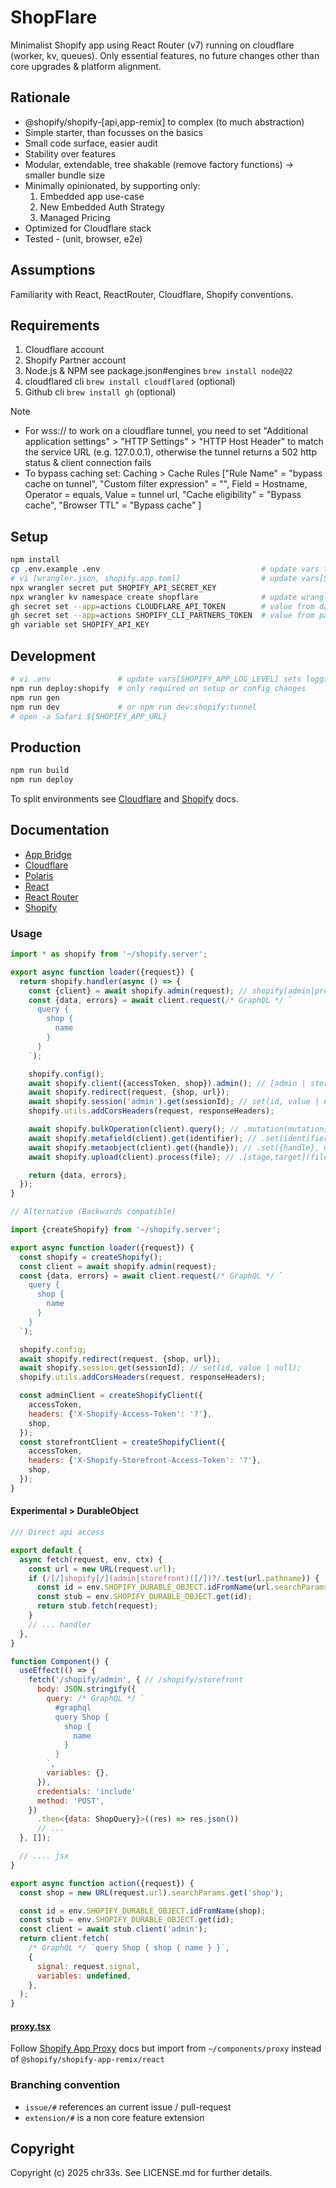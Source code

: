 # ShopFlare

Minimalist Shopify app using React Router (v7) running on cloudflare (worker, kv, queues). Only essential features, no future changes other than core upgrades & platform alignment.

## Rationale

- @shopify/shopify-[api,app-remix] to complex (to much abstraction)
- Simple starter, than focusses on the basics
- Small code surface, easier audit
- Stability over features
- Modular, extendable, tree shakable (remove factory functions) -> smaller bundle size
- Minimally opinionated, by supporting only:
  1.  Embedded app use-case
  2.  New Embedded Auth Strategy
  3.  Managed Pricing
- Optimized for Cloudflare stack
- Tested - (unit, browser, e2e)

## Assumptions

Familiarity with React, ReactRouter, Cloudflare, Shopify conventions.

## Requirements

1. Cloudflare account
2. Shopify Partner account
3. Node.js & NPM see package.json#engines `brew install node@22`
4. cloudflared cli `brew install cloudflared` (optional)
5. Github cli `brew install gh` (optional)

> [!NOTE]
>
> - For wss:// to work on a cloudflare tunnel, you need to set "Additional application settings" > "HTTP Settings" > "HTTP Host Header" to match the service URL (e.g. 127.0.0.1), otherwise the tunnel returns a 502 http status & client connection fails
> - To bypass caching set: Caching > Cache Rules ["Rule Name" = "bypass cache on tunnel", "Custom filter expression" = "", Field = Hostname, Operator = equals, Value = tunnel url, "Cache eligibility" = "Bypass cache", "Browser TTL" = "Bypass cache" ]

## Setup

```sh
npm install
cp .env.example .env                                    # update vars to match your env values from partners.shopify.com (Apps > All Apps > Create App)
# vi [wrangler.json, shopify.app.toml]                  # update vars[SHOPIFY_API_KEY, SHOPIFY_APP_URL], SHOPIFY_APP_URL is the cloudflare tunnel url (e.g. https://shopflare.trycloudflare.com) in development and the cloudflare worker url (e.g. https://shopflare.workers.dev) in other environments.
npx wrangler secret put SHOPIFY_API_SECRET_KEY
npx wrangler kv namespace create shopflare              # update wranglers.json#kv_namespaces[0].id
gh secret set --app=actions CLOUDFLARE_API_TOKEN        # value from dash.cloudflare.com (Manage Account > Account API Tokens > Create Token)
gh secret set --app=actions SHOPIFY_CLI_PARTNERS_TOKEN  # value from partners.shopify.com (Settings > CLI Token > Manage Tokens > Generate Token)
gh variable set SHOPIFY_API_KEY
```

## Development

```sh
# vi .env               # update vars[SHOPIFY_APP_LOG_LEVEL] sets logging verbosity.
npm run deploy:shopify  # only required on setup or config changes
npm run gen
npm run dev             # or npm run dev:shopify:tunnel
# open -a Safari ${SHOPIFY_APP_URL}
```

## Production

```sh
npm run build
npm run deploy
```

To split environments see [Cloudflare](https://developers.cloudflare.com/workers/wrangler/environments/) and [Shopify](https://shopify.dev/docs/apps/build/cli-for-apps/app-configuration) docs.

## Documentation

- [App Bridge](https://shopify.dev/docs/api/app-bridge-library/react-components)
- [Cloudflare](https://developers.cloudflare.com)
- [Polaris](https://shopify.dev/docs/beta/next-gen-dev-platform/polaris)
- [React](https://react.dev/reference/react)
- [React Router](https://reactrouter.com/)
- [Shopify](http://shopify.dev/)

### Usage

```js
import * as shopify from '~/shopify.server';

export async function loader({request}) {
  return shopify.handler(async () => {
    const {client} = await shopify.admin(request); // shopify[admin|proxy|webhook](request);
    const {data, errors} = await client.request(/* GraphQL */ `
      query {
        shop {
          name
        }
      }
    `);

    shopify.config();
    await shopify.client({accessToken, shop}).admin(); // [admin | storefront](headers?)
    await shopify.redirect(request, {shop, url});
    await shopify.session('admin').get(sessionId); // set(id, value | null);
    shopify.utils.addCorsHeaders(request, responseHeaders);

    await shopify.bulkOperation(client).query(); // .mutation(mutation, variables);
    await shopify.metafield(client).get(identifier); // .set(identifier, metafield || null);
    await shopify.metaobject(client).get({handle}); // .set({handle}, metaobject || null);
    await shopify.upload(client).process(file); // .[stage,target](file)

    return {data, errors};
  });
}

// Alternative (Backwards compatible)

import {createShopify} from '~/shopify.server';

export async function loader({request}) {
  const shopify = createShopify();
  const client = await shopify.admin(request);
  const {data, errors} = await client.request(/* GraphQL */ `
    query {
      shop {
        name
      }
    }
  `);

  shopify.config;
  await shopify.redirect(request, {shop, url});
  await shopify.session.get(sessionId); // set(id, value | null);
  shopify.utils.addCorsHeaders(request, responseHeaders);

  const adminClient = createShopifyClient({
    accessToken,
    headers: {'X-Shopify-Access-Token': '?'},
    shop,
  });
  const storefrontClient = createShopifyClient({
    accessToken,
    headers: {'X-Shopify-Storefront-Access-Token': '?'},
    shop,
  });
}
```

#### Experimental > DurableObject

```js
/// Direct api access

export default {
  async fetch(request, env, ctx) {
    const url = new URL(request.url);
    if (/[/]shopify[/](admin|storefront)([/])?/.test(url.pathname)) {
      const id = env.SHOPIFY_DURABLE_OBJECT.idFromName(url.searchParams.get('shop'));
      const stub = env.SHOPIFY_DURABLE_OBJECT.get(id);
      return stub.fetch(request);
    }
    // ... handler
  },
}

function Component() {
  useEffect(() => {
    fetch('/shopify/admin', { // /shopify/storefront
      body: JSON.stringify({
        query: /* GraphQL */ `
          #graphql
          query Shop {
            shop {
              name
            }
          }
        `,
        variables: {},
      }),
      credentials: 'include'
      method: 'POST',
    })
      .then<{data: ShopQuery}>((res) => res.json())
      // ...
  }, []);

  // .... jsx
}

export async function action({request}) {
  const shop = new URL(request.url).searchParams.get('shop');

  const id = env.SHOPIFY_DURABLE_OBJECT.idFromName(shop);
  const stub = env.SHOPIFY_DURABLE_OBJECT.get(id);
  const client = await stub.client('admin');
  return client.fetch(
    /* GraphQL */ `query Shop { shop { name } }`,
    {
      signal: request.signal,
      variables: undefined,
    },
  );
}
```

#### [proxy.tsx](./app/components/proxy.tsx)

Follow [Shopify App Proxy](https://shopify.dev/docs/api/shopify-app-remix/v3/app-proxy-components) docs but import from `~/components/proxy` instead of `@shopify/shopify-app-remix/react`

### Branching convention

- `issue/#` references an current issue / pull-request
- `extension/#` is a non core feature extension

## Copyright

Copyright (c) 2025 chr33s. See LICENSE.md for further details.

